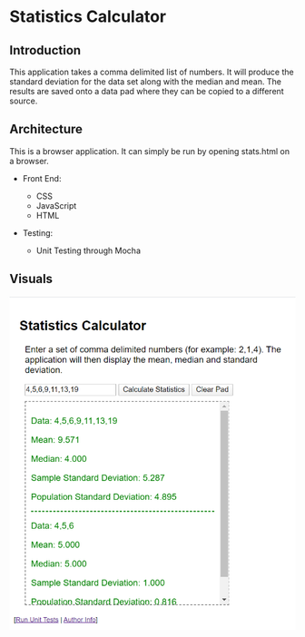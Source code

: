 # Statistics Calculator

## Introduction
This application takes a comma delimited list of numbers. It will produce the standard deviation for the data set along with the median and mean. The results are saved onto a data pad where they can be copied to a different source.

## Architecture

This is a browser application. It can simply be run by opening stats.html on a browser.

* Front End:
    * CSS
    * JavaScript
    * HTML

* Testing:
    * Unit Testing through Mocha

## Visuals

![screenshot](https://github.com/achongsBiz/readme-files/blob/master/stats-calculator/stats1.PNG)
